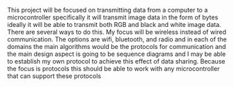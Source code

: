This project will be focused on transmitting data from a computer to a microcontroller specifically it will transmit image data in the form of bytes ideally it will be able to transmit both RGB and black and white image data. There are several ways to do this. My focus will be wireless instead of wired communication. The options are wifi, bluetooth, and radio and in each of the domains the main algorithms would be the protocols for communication and the main design aspect is going to be sequence diagrams and I may be able to establish my own protocol to achieve this effect of data sharing. Because the focus is protocols this should be able to work with any microcontroller that can support these protocols 
